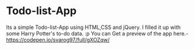 # Todo-list-App
Its a simple Todo-list-App using HTML,CSS and jQuery. I filled it up with some Harry Potter's to-do data. :p
You can Get a preview of the app here.-
https://codepen.io/svarog97/full/gXOZqw/
